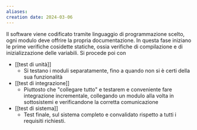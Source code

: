 ```yaml
---
aliases: 
creation date: 2024-03-06
---
```


Il software viene codificato tramite linguaggio di programmazione scelto, ogni modulo deve offrire la propria documentazione. In questa fase iniziano le prime verifiche cosidette statiche, ossia  verifiche di compilazione e di inizializzazione delle variabili. Si procede poi con
- [[test di unità]]
	- Si testano i moduli separatamente, fino a quando non si è certi della sua funzionalità
- [[test di integrazione]]
	- Piuttosto che "collegare tutto" e testarem e conveniente fare integrazione incrementale, collegando un modulo alla volta in sottosistemi e verificandone la corretta comunicazione
- [[test di sistema]]
	- Test finale, sul sistema completo e convalidato rispetto a tutti i requisiti richiesti.